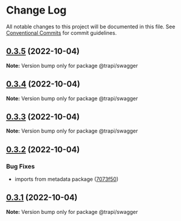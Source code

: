 # Change Log

All notable changes to this project will be documented in this file.
See [Conventional Commits](https://conventionalcommits.org) for commit guidelines.

## [0.3.5](https://github.com/Tada5hi/trapi/compare/@trapi/swagger@0.3.4...@trapi/swagger@0.3.5) (2022-10-04)

**Note:** Version bump only for package @trapi/swagger





## [0.3.4](https://github.com/Tada5hi/trapi/compare/@trapi/swagger@0.3.3...@trapi/swagger@0.3.4) (2022-10-04)

**Note:** Version bump only for package @trapi/swagger





## [0.3.3](https://github.com/Tada5hi/trapi/compare/@trapi/swagger@0.3.2...@trapi/swagger@0.3.3) (2022-10-04)

**Note:** Version bump only for package @trapi/swagger





## [0.3.2](https://github.com/Tada5hi/trapi/compare/@trapi/swagger@0.3.1...@trapi/swagger@0.3.2) (2022-10-04)


### Bug Fixes

* imports from metadata package ([7073f50](https://github.com/Tada5hi/trapi/commit/7073f505ae43d0df8e6f70d485cd159ea76629ca))





## [0.3.1](https://github.com/Tada5hi/trapi/compare/@trapi/swagger@0.3.0...@trapi/swagger@0.3.1) (2022-10-04)

**Note:** Version bump only for package @trapi/swagger
